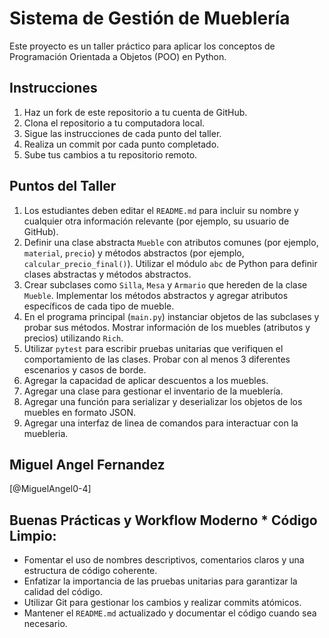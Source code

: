 # Sistema de Gestión de Mueblería

Este proyecto es un taller práctico para aplicar los conceptos de Programación Orientada a Objetos (POO) en Python.

## Instrucciones

1.  Haz un fork de este repositorio a tu cuenta de GitHub.
2.  Clona el repositorio a tu computadora local.
3.  Sigue las instrucciones de cada punto del taller.
4.  Realiza un commit por cada punto completado.
5.  Sube tus cambios a tu repositorio remoto.

## Puntos del Taller

1.  Los estudiantes deben editar el `README.md` para incluir su nombre y cualquier otra información relevante (por ejemplo, su usuario de GitHub).
2.  Definir una clase abstracta `Mueble` con atributos comunes (por ejemplo, `material`, `precio`) y métodos abstractos (por ejemplo, `calcular_precio_final()`). Utilizar el módulo `abc` de Python para definir clases abstractas y métodos abstractos.
3.  Crear subclases como `Silla`, `Mesa` y `Armario` que hereden de la clase `Mueble`. Implementar los métodos abstractos y agregar atributos específicos de cada tipo de mueble.
4.  En el programa principal (`main.py`) instanciar objetos de las subclases y probar sus métodos. Mostrar información de los muebles (atributos y precios) utilizando `Rich`.
5.  Utilizar `pytest` para escribir pruebas unitarias que verifiquen el comportamiento de las clases. Probar con al menos 3 diferentes escenarios y casos de borde.
6.  Agregar la capacidad de aplicar descuentos a los muebles.
7.  Agregar una clase para gestionar el inventario de la mueblería.
8.  Agregar una función para serializar y deserializar los objetos de los muebles en formato JSON.
9.  Agregar una interfaz de linea de comandos para interactuar con la muebleria.

## Miguel Angel Fernandez

[@MiguelAngel0-4]

## Buenas Prácticas y Workflow Moderno * **Código Limpio**: 
* Fomentar el uso de nombres descriptivos, comentarios claros y una estructura de código coherente.
* Enfatizar la importancia de las pruebas unitarias para garantizar la calidad del código.
* Utilizar Git para gestionar los cambios y realizar commits atómicos.
* Mantener el `README.md` actualizado y documentar el código cuando sea necesario.

